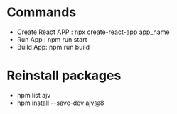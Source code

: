 # Commands
- Create React APP : npx create-react-app app_name
- Run App : npm run start
- Build App: npm run build

# Reinstall packages
- npm list ajv
- npm install --save-dev ajv@8
